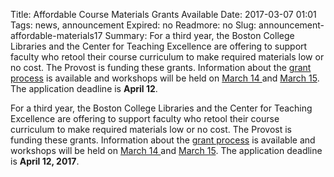 Title: Affordable Course Materials Grants Available
Date: 2017-03-07 01:01 
Tags: news, announcement
Expired: no 
Readmore: no
Slug: announcement-affordable-materials17
Summary: For a third year, the Boston College Libraries and the Center for Teaching Excellence are offering to support faculty who retool their course curriculum to make required materials low or no cost. The Provost is funding these grants. Information about the <a href="http://libguides.bc.edu/affordable">grant process</a> is available and workshops will be held on <a href="https://orgsync.com/111138/events/1769638/occurrences/4146092">March 14 </a>and <a href="https://orgsync.com/111138/events/1769644/occurrences/4146099">March 15</a>. The application deadline is <strong>April 12</strong>.

For a third year, the Boston College Libraries and the Center for Teaching Excellence are offering to support faculty who retool their course curriculum to make required materials low or no cost. The Provost is funding these grants. Information about the <a href="http://libguides.bc.edu/affordable">grant process</a> is available and workshops will be held on <a href="https://orgsync.com/111138/events/1769638/occurrences/4146092">March 14 </a>and <a href="https://orgsync.com/111138/events/1769644/occurrences/4146099">March 15</a>. The application deadline is <strong>April 12, 2017</strong>.